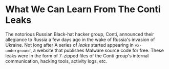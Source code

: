 # What We Can Learn From The Conti Leaks

The notorious Russian Black-hat hacker group, Conti, announced their allegiance to Russia a few days ago in the wake of Russia's invasion of Ukraine. Not long after A series of _leaks_ started appearing in `vx-underground`, a website that publishes Malware source code for free. These leaks were in the form of 7-zipped files of the Conti group's internal communication, hacking tools, activity logs, etc.
